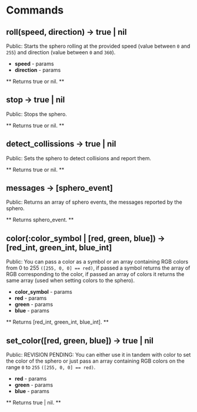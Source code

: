 # Commands

## roll(speed, direction) → true | nil

Public: Starts the sphero rolling at the provided speed (value between `0` and `255`) and direction (value between `0` and `360`).

- **speed** - params
- **direction** - params

** Returns true or nil. ** 

## stop → true | nil

Public: Stops the sphero.

** Returns true or nil. ** 

## detect_collissions → true | nil

Public: Sets the sphero to detect collisions and report them.

** Returns true or nil. ** 

## messages → [sphero_event]

Public: Returns an array of sphero events, the messages reported by the sphero.

** Returns sphero_event. ** 

## color(:color_symbol | [red, green, blue]) → [red_int, green_int, blue_int]

Public: You can pass a color as a symbol or an array containing RGB colors from 0 to 255 `([255, 0, 0] == red)`, if passed a symbol returns the array of RGB corresponding to the color, if passed an array of colors it returns the same array (used when setting colors to the sphero).

- **color_symbol** - params
- **red** - params
- **green** - params
- **blue** - params

** Returns [red_int, green_int, blue_int]. ** 

## set_color([red, green, blue]) → true | nil

Public: REVISION PENDING: You can either use it in tandem with color to set the color of the sphero or just pass an array containing RGB colors on the range `0` to `255` `([255, 0, 0] == red)`.

- **red** - params
- **green** - params
- **blue** - params

** Returns true | nil. ** 
